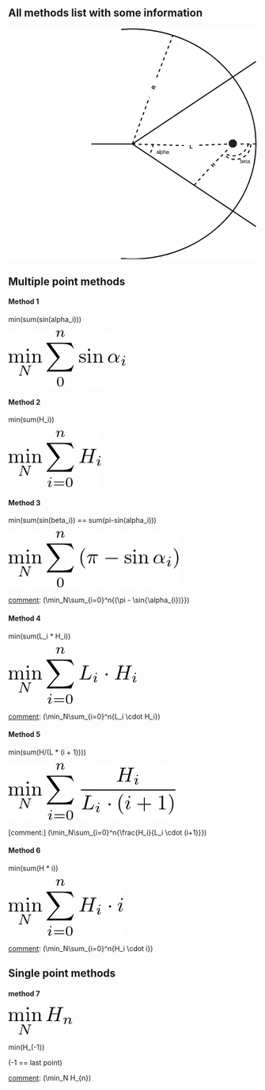 
## All methods list with some information 
![image of switch](../images/switch_1.png "Title")
## Multiple point methods
#### Method 1

min(sum(sin(alpha_i)))

![img_3.png](img_3.png)

[comment]: (\min_N\sum_{i=0}^n{\sin{\alpha_{i}}})

#### Method 2

min(sum(H_i))

![img.png](img.png)

[comment]: (\min_N\sum_{i=0}^n{H_i})

#### Method 3

min(sum(sin(beta_i)) == sum(pi-sin(alpha_i)))

![img_2.png](img_2.png)

[comment]: (\min_N\sum_{i=0}^n{(\pi - \sin{\alpha_{i})}})


#### Method 4

min(sum(L_i * H_i))

![img_4.png](img_4.png)

[comment]: (\min_N\sum_{i=0}^n{L_i \cdot H_i})

#### Method 5

min(sum(H/(L * (i + 1))))

![img_5.png](img_5.png)

[comment:] (\min_N\sum_{i=0}^n{\frac{H_i}{L_i \cdot (i+1)}})

#### Method 6

min(sum(H * i))

![img_6.png](img_6.png)

[comment]: (\min_N\sum_{i=0}^n{H_i \cdot i})

## Single point methods

#### method 7

![img_7.png](img_7.png)


min(H_(-1))

(-1 == last point)

[comment]: (\min_N H_{n})
